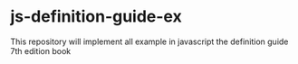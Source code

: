 # js-definition-guide-ex
This repository will implement all  example in javascript the definition guide 7th edition book
